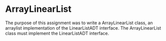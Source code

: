 # ArrayLinearList

The purpose of this assignment was to write a ArrayLinearList class, an arraylist implementation of the LinearListADT interface. The ArrayLinearList class must implement the LinearListADT interface.
